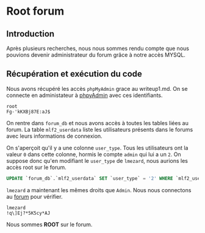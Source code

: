 # Root forum
## Introduction
Après plusieurs recherches, nous nous sommes rendu compte que nous pouvions devenir administrateur du forum grâce à notre accès MYSQL.

## Récupération et exécution du code
Nous avons récupéré les accès `phpMyAdmin` grace au writeup1.md. On se connecte en administateur à [phpyAdmin](https://192.168.56.101/phpmyadmin/) avec ces identifiants.
```
root
Fg-'kKXBj87E:aJ$
```
On rentre dans `forum_db` et nous avons accès à toutes les tables liées au forum. La table `mlf2_userdata` liste les utilisateurs présents dans le forums avec leurs informations de connexion.

On s'aperçoit qu'il y a une colonne `user_type`. Tous les utilisateurs ont la valeur `0` dans cette colonne, hormis le compte `admin` qui lui a un `2`. On suppose donc qu'en modifiant le `user_type` de `lmezard`, nous aurions les accès root sur le forum.
```SQL
UPDATE `forum_db`.`mlf2_userdata` SET `user_type` = '2' WHERE `mlf2_userdata`.`user_name` = 'lmezard';
```
`lmezard` a maintenant les mêmes droits que `Admin`. Nous nous connectons au [forum](https://192.168.56.101/forum/index.php?mode=login) pour vérifier.

```
lmezard
!q\]Ej?*5K5cy*AJ
```
Nous sommes **ROOT** sur le forum.
